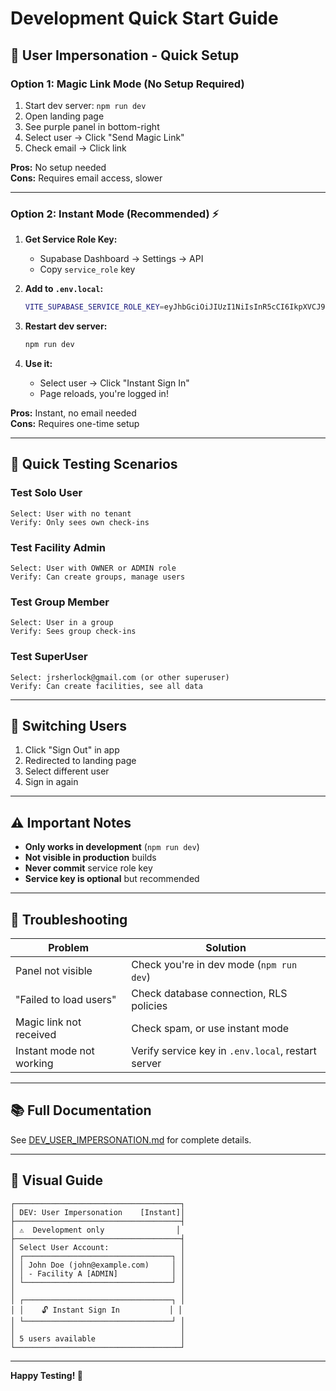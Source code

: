 # Development Quick Start Guide

## 🚀 User Impersonation - Quick Setup

### Option 1: Magic Link Mode (No Setup Required)

1. Start dev server: `npm run dev`
2. Open landing page
3. See purple panel in bottom-right
4. Select user → Click "Send Magic Link"
5. Check email → Click link

**Pros:** No setup needed  
**Cons:** Requires email access, slower

---

### Option 2: Instant Mode (Recommended) ⚡

1. **Get Service Role Key:**
   - Supabase Dashboard → Settings → API
   - Copy `service_role` key

2. **Add to `.env.local`:**
   ```bash
   VITE_SUPABASE_SERVICE_ROLE_KEY=eyJhbGciOiJIUzI1NiIsInR5cCI6IkpXVCJ9...
   ```

3. **Restart dev server:**
   ```bash
   npm run dev
   ```

4. **Use it:**
   - Select user → Click "Instant Sign In"
   - Page reloads, you're logged in!

**Pros:** Instant, no email needed  
**Cons:** Requires one-time setup

---

## 🎯 Quick Testing Scenarios

### Test Solo User
```
Select: User with no tenant
Verify: Only sees own check-ins
```

### Test Facility Admin
```
Select: User with OWNER or ADMIN role
Verify: Can create groups, manage users
```

### Test Group Member
```
Select: User in a group
Verify: Sees group check-ins
```

### Test SuperUser
```
Select: jrsherlock@gmail.com (or other superuser)
Verify: Can create facilities, see all data
```

---

## 🔄 Switching Users

1. Click "Sign Out" in app
2. Redirected to landing page
3. Select different user
4. Sign in again

---

## ⚠️ Important Notes

- **Only works in development** (`npm run dev`)
- **Not visible in production** builds
- **Never commit** service role key
- **Service key is optional** but recommended

---

## 🐛 Troubleshooting

| Problem | Solution |
|---------|----------|
| Panel not visible | Check you're in dev mode (`npm run dev`) |
| "Failed to load users" | Check database connection, RLS policies |
| Magic link not received | Check spam, or use instant mode |
| Instant mode not working | Verify service key in `.env.local`, restart server |

---

## 📚 Full Documentation

See [DEV_USER_IMPERSONATION.md](./DEV_USER_IMPERSONATION.md) for complete details.

---

## 🎨 Visual Guide

```
┌─────────────────────────────────────┐
│ DEV: User Impersonation    [Instant]│
├─────────────────────────────────────┤
│ ⚠️  Development only                │
├─────────────────────────────────────┤
│ Select User Account:                │
│ ┌─────────────────────────────────┐ │
│ │ John Doe (john@example.com)     │ │
│ │ - Facility A [ADMIN]            │ │
│ └─────────────────────────────────┘ │
│                                     │
│ ┌─────────────────────────────────┐ │
│ │    🔓 Instant Sign In           │ │
│ └─────────────────────────────────┘ │
│                                     │
│ 5 users available                   │
└─────────────────────────────────────┘
```

---

**Happy Testing! 🎉**

